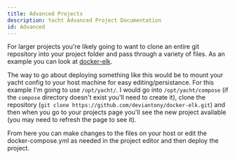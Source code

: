 ```yaml
---
title: Advanced Projects
description: Yacht Advanced Project Documentation
id: Advanced
---
```

For larger projects you're likely going to want to clone an entire git repository into your project folder and pass through a variety of files. As an example you can look at [docker-elk](https://github.com/deviantony/docker-elk).

The way to go about deploying something like this would be to mount your yacht config to your host machine for easy editing/persistance. For this example I'm going to use `/opt/yacht/`. I would go into `/opt/yacht/compose` (if the `compose` directory doesn't exist you'll need to create it), clone the repository (`git clone https://github.com/deviantony/docker-elk.git`) and then when you go to your projects page you'll see the new project available (you may need to refresh the page to see it).

From here you can make changes to the files on your host or edit the docker-compose.yml as needed in the project editor and then deploy the project.
